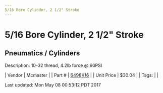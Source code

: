 ```yaml
---
5/16 Bore Cylinder, 2 1/2" Stroke
---
```


# 5/16 Bore Cylinder, 2 1/2" Stroke
## Pneumatics / Cylinders
Description: 	10-32 thread, 4.2lb force @ 60PSI 

| Vendor | Mcmaster | 
| Part # | [6498K16](https://www.mcmaster.com/#6498K16) | 
| Unit Price | $30.04 | 
| Tags: |  | 

Last updated: Mon May 08 00:53:12 PDT 2017